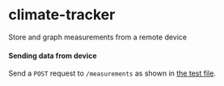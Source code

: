 # climate-tracker
Store and graph measurements from a remote device

#### Sending data from device
Send a `POST` request to `/measurements` as shown in [the test file](https://github.com/aprofeit/climate-tracker/blob/master/test/controllers/measurements_controller_test.rb).
